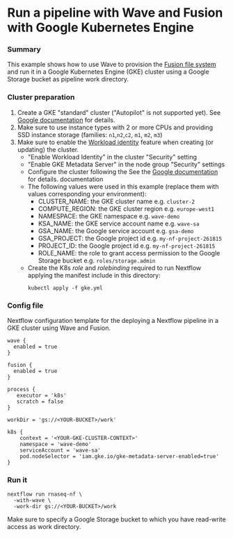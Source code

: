 # Run a pipeline with Wave and Fusion with Google Kubernetes Engine

### Summary 

This example shows how to use Wave to provision the [Fusion file system](https://www.nextflow.io/docs/latest/fusion.html) and run it in a Google Kubernetes Engine (GKE) cluster using a Google Storage bucket as pipeline work directory.

### Cluster preparation

1. Create a GKE "standard" cluster ("Autopilot" is not supported yet). See [Google documentation](https://cloud.google.com/kubernetes-engine/docs/how-to/creating-a-zonal-cluster) for details. 
2. Make sure to use instance types with 2 or more CPUs and providing SSD instance storage (families: `n1`,`n2`,`c2`, `m1`, `m2`, `m3`)
3. Make sure to enable the [Workload identity](https://cloud.google.com/kubernetes-engine/docs/how-to/workload-identity) feature when creating (or updating) the cluster. 
   - "Enable Workload Identity" in the cluster "Security" setting 
   - "Enable GKE Metadata Server" in the node group "Security" settings
   - Configure the cluster following the See the [Google documentation](https://cloud.google.com/kubernetes-engine/docs/how-to/workload-identity#kubectl) for details. documentation
    - The following values were used in this example (replace them with values corresponding your environment):
      - CLUSTER_NAME: the GKE cluster name e.g. `cluster-2`
      - COMPUTE_REGION: the GKE cluster region e.g. `europe-west1`
      - NAMESPACE: the GKE namespace e.g. `wave-demo`
      - KSA_NAME: the GKE service account name e.g. `wave-sa`
      - GSA_NAME: the Google service account e.g. `gsa-demo`
      - GSA_PROJECT: the Google project id e.g.  `my-nf-project-261815`
      - PROJECT_ID: the Google project id e.g. `my-nf-project-261815`
      - ROLE_NAME: the role to grant access permission to the Google Storage bucket e.g. `roles/storage.admin`
    - Create the K8s *role* and *rolebinding* required to run Nextflow applying the manifest include in this directory: 
      ```
      kubectl apply -f gke.yml
      ``` 

### Config file 

Nextflow configuration template for the deploying a Nextflow pipeline in a GKE cluster using Wave and Fusion.

```
wave {
  enabled = true
}

fusion {
  enabled = true
}

process {
   executor = 'k8s'
   scratch = false
}

workDir = 'gs://<YOUR-BUCKET>/work'

k8s {
    context = '<YOUR-GKE-CLUSTER-CONTEXT>'
    namespace = 'wave-demo'
    serviceAccount = 'wave-sa'
    pod.nodeSelector = 'iam.gke.io/gke-metadata-server-enabled=true'
}
```

### Run it 

```
nextflow run rnaseq-nf \
  -with-wave \
  -work-dir gs://<YOUR-BUCKET>/work
```

Make sure to specify a Google Storage bucket to which you have read-write access as work directory. 

